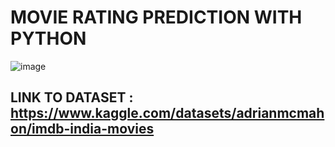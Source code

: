 # MOVIE RATING PREDICTION WITH PYTHON
![image](https://github.com/SAICHARANKV/CodSoft-Internship/assets/78423038/b0c9e317-7110-4f45-84ef-0f5b2625fa60)
## LINK TO DATASET : https://www.kaggle.com/datasets/adrianmcmahon/imdb-india-movies

